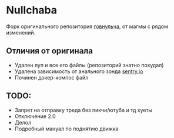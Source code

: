 # Nullchaba
Форк оригинального репозитория [говнульча](https://github.com/klkvsk/0chan), от магмы с рядом изменений.

## Отличия от оригинала
* Удален луп и все его файлы (репозиторий знатно похудал)
* Удалена зависимость от анального зонда [sentry.io](https://sentry.io)
* Починен докер-компос файл

## TODO:
* Запрет на отправку треда без пикчи/ютуба и тд хуеты
* Отключение 2.0
* Делол
* Подробный мануал по поднятию движка